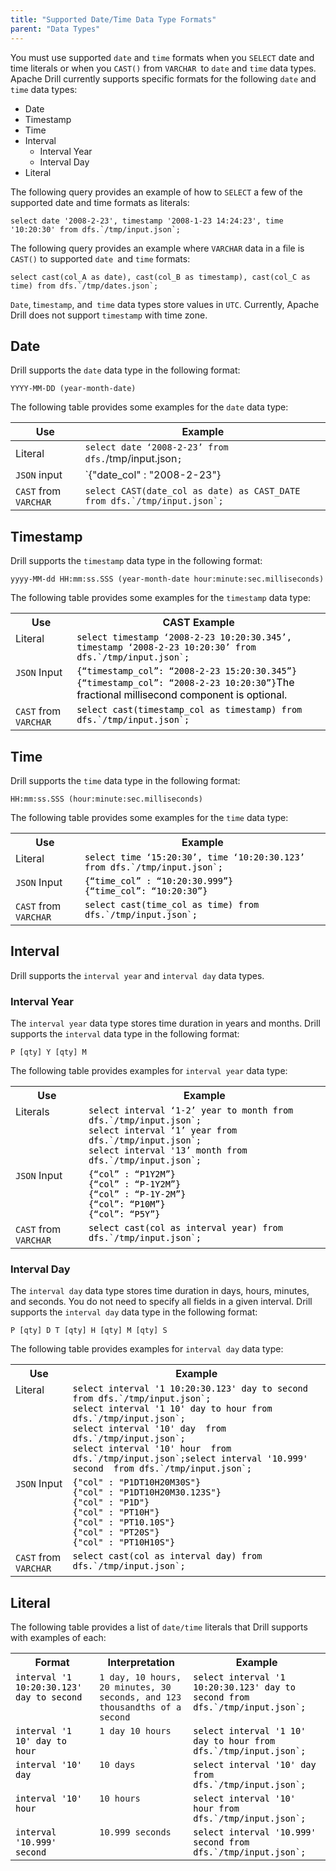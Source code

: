 ```yaml
---
title: "Supported Date/Time Data Type Formats"
parent: "Data Types"
---
```

You must use supported `date` and `time` formats when you `SELECT` date and
time literals or when you `CAST()` from `VARCHAR `to `date` and `time` data
types. Apache Drill currently supports specific formats for the following
`date` and `time` data types:

  * Date
  * Timestamp
  * Time
  * Interval
    * Interval Year
    * Interval Day
  * Literal

The following query provides an example of how to `SELECT` a few of the
supported date and time formats as literals:

    select date '2008-2-23', timestamp '2008-1-23 14:24:23', time '10:20:30' from dfs.`/tmp/input.json`;

The following query provides an example where `VARCHAR` data in a file is
`CAST()` to supported `date `and `time` formats:

    select cast(col_A as date), cast(col_B as timestamp), cast(col_C as time) from dfs.`/tmp/dates.json`;

`Date`, t`imestamp`, and` time` data types store values in `UTC`. Currently,
Apache Drill does not support `timestamp` with time zone.

## Date

Drill supports the `date` data type in the following format:

    YYYY-MM-DD (year-month-date)

The following table provides some examples for the `date` data type:

  | Use | Example |
  | --- | ------- |
  |Literal| `select date ‘2008-2-23’ from dfs.`/tmp/input.json`;`|
  |`JSON` input | `{"date_col" : "2008-2-23"} 
  | `CAST` from `VARCHAR`| `` select CAST(date_col as date) as CAST_DATE from dfs.`/tmp/input.json`; ``|

## Timestamp

Drill supports the `timestamp` data type in the following format:

    yyyy-MM-dd HH:mm:ss.SSS (year-month-date hour:minute:sec.milliseconds)

The following table provides some examples for the `timestamp` data type:

<table>
 <tbody>
  <tr>
   <th>Use</th>
   <th>CAST Example</th>
  </tr>
  <tr>
   <td valign="top">Literal</td>
   <td valign="top"><code><span style="color: rgb(0,0,0);">select timestamp ‘2008-2-23 10:20:30.345’, timestamp ‘2008-2-23 10:20:30’ from dfs.`/tmp/input.json`;</span></code>
   </td></tr>
  <tr>
   <td colspan="1" valign="top"><code>JSON</code> Input</td>
   <td colspan="1" valign="top"><code><span style="color: rgb(0,0,0);">{“timestamp_col”: “2008-2-23 15:20:30.345”}<br /></span><span style="color: rgb(0,0,0);">{“timestamp_col”: “2008-2-23 10:20:30”}</span></code><span style="color: rgb(0,0,0);">The fractional millisecond component is optional.</span></td>
   </tr>
   <tr>
    <td colspan="1" valign="top"><code>CAST</code> from <code>VARCHAR</code></td>
    <td colspan="1" valign="top"><code><span style="color: rgb(0,0,0);">select cast(timestamp_col as timestamp) from dfs.`/tmp/input.json`; </span></code></td>
   </tr>
  </tbody>
 </table>

## Time

Drill supports the `time` data type in the following format:

    HH:mm:ss.SSS (hour:minute:sec.milliseconds)

The following table provides some examples for the `time` data type:

<table><tbody><tr>
  <th>Use</th>
  <th>Example</th>
  </tr>
  <tr>
   <td valign="top">Literal</td>
   <td valign="top"><code><span style="color: rgb(0,0,0);">select time ‘15:20:30’, time ‘10:20:30.123’ from dfs.`/tmp/input.json`;</span></code></td>
  </tr>
  <tr>
  <td colspan="1" valign="top"><code>JSON</code> Input</td>
  <td colspan="1" valign="top"><code><span style="color: rgb(0,0,0);">{“time_col” : “10:20:30.999”}<br /></span><span style="color: rgb(0,0,0);">{“time_col”: “10:20:30”}</span></code></td>
 </tr>
 <tr>
  <td colspan="1" valign="top"><code>CAST</code> from <code>VARCHAR</code></td>
  <td colspan="1" valign="top"><code><span style="color: rgb(0,0,0);">select cast(time_col as time) from dfs.`/tmp/input.json`;</span></code></td>
</tr></tbody>
</table>

## Interval

Drill supports the `interval year` and `interval day` data types.

### Interval Year

The `interval year` data type stores time duration in years and months. Drill
supports the `interval` data type in the following format:

    P [qty] Y [qty] M

The following table provides examples for `interval year` data type:

<table ><tbody><tr>
<th>Use</th>
<th>Example</th></tr>
  <tr>
    <td valign="top">Literals</td>
    <td valign="top"><code><span style="color: rgb(0,0,0);">select interval ‘1-2’ year to month from dfs.`/tmp/input.json`;<br /></span><span style="color: rgb(0,0,0);">select interval ‘1’ year from dfs.`/tmp/input.json`;<br /></span><span style="color: rgb(0,0,0);">select interval '13’ month from dfs.`/tmp/input.json`;</span></code></td></tr><tr>
    <td colspan="1" valign="top"><code>JSON</code> Input</td>
    <td colspan="1" valign="top"><code><span style="color: rgb(0,0,0);">{“col” : “P1Y2M”}<br /></span><span style="color: rgb(0,0,0);">{“col” : “P-1Y2M”}<br /></span><span style="color: rgb(0,0,0);">{“col” : “P-1Y-2M”}<br /></span><span style="color: rgb(0,0,0);">{“col”: “P10M”}<br /></span><span style="color: rgb(0,0,0);">{“col”: “P5Y”}</span></code></td>
  </tr>
  <tr>
    <td colspan="1" valign="top"><code>CAST</code> from <code>VARCHAR</code></td>
    <td colspan="1" valign="top"><code><span style="color: rgb(0,0,0);">select cast(col as interval year) from dfs.`/tmp/input.json`;</span></code></td>
  </tr>
  </tbody></table> 

### Interval Day

The `interval day` data type stores time duration in days, hours, minutes, and
seconds. You do not need to specify all fields in a given interval. Drill
supports the `interval day` data type in the following format:

    P [qty] D T [qty] H [qty] M [qty] S

The following table provides examples for `interval day` data type:

<div class="table-wrap"><table class="confluenceTable"><tbody><tr><th class="confluenceTh">Use</th><th class="confluenceTh">Example</th></tr><tr><td valign="top">Literal</td><td valign="top"><code><span style="color: rgb(0,0,0);">select interval '1 10:20:30.123' day to second from dfs.`/tmp/input.json`;<br /></span><span style="color: rgb(0,0,0);">select interval '1 10' day to hour from dfs.`/tmp/input.json`;<br /></span><span style="color: rgb(0,0,0);">select interval '10' day  from dfs.`/tmp/input.json`;<br /></span><span style="color: rgb(0,0,0);">select interval '10' hour  from dfs.`/tmp/input.json`;</span></code><code><span style="color: rgb(0,0,0);">select interval '10.999' second  from dfs.`/tmp/input.json`;</span></code></td></tr><tr><td colspan="1" valign="top"><code>JSON</code> Input</td><td colspan="1" valign="top"><code><span style="color: rgb(0,0,0);">{&quot;col&quot; : &quot;P1DT10H20M30S&quot;}<br /></span><span style="color: rgb(0,0,0);">{&quot;col&quot; : &quot;P1DT10H20M30.123S&quot;}<br /></span><span style="color: rgb(0,0,0);">{&quot;col&quot; : &quot;P1D&quot;}<br /></span><span style="color: rgb(0,0,0);">{&quot;col&quot; : &quot;PT10H&quot;}<br /></span><span style="color: rgb(0,0,0);">{&quot;col&quot; : &quot;PT10.10S&quot;}<br /></span><span style="color: rgb(0,0,0);">{&quot;col&quot; : &quot;PT20S&quot;}<br /></span><span style="color: rgb(0,0,0);">{&quot;col&quot; : &quot;PT10H10S&quot;}</span></code></td></tr><tr><td colspan="1" valign="top"><code>CAST</code> from <code>VARCHAR</code></td><td colspan="1" valign="top"><code><span style="color: rgb(0,0,0);">select cast(col as interval day) from dfs.`/tmp/input.json`;</span></code></td></tr></tbody></table></div> 

## Literal

The following table provides a list of `date/time` literals that Drill
supports with examples of each:

<div class="table-wrap"><table class="confluenceTable"><tbody><tr><th class="confluenceTh">Format</th><th colspan="1" class="confluenceTh">Interpretation</th><th class="confluenceTh">Example</th></tr><tr><td colspan="1" valign="top"><code><span style="color: rgb(0,0,0);">interval '1 10:20:30.123' day to second</span></code></td><td colspan="1" valign="top"><code>1 day, 10 hours, 20 minutes, 30 seconds, and 123 thousandths of a second</code></td><td colspan="1" valign="top"><code><span style="color: rgb(0,0,0);">select interval '1 10:20:30.123' day to second from dfs.`/tmp/input.json`;</span></code></td></tr><tr><td colspan="1" valign="top"><code><span style="color: rgb(0,0,0);">interval '1 10' day to hour</span></code></td><td colspan="1" valign="top"><code>1 day 10 hours</code></td><td colspan="1" valign="top"><code><span style="color: rgb(0,0,0);">select interval '1 10' day to hour from dfs.`/tmp/input.json`;</span></code></td></tr><tr><td colspan="1" valign="top"><code><span style="color: rgb(0,0,0);">interval '10' day</span></code></td><td colspan="1" valign="top"><code>10 days</code></td><td colspan="1" valign="top"><code><span style="color: rgb(0,0,0);">select interval '10' day from dfs.`/tmp/input.json`;</span></code></td></tr><tr><td colspan="1" valign="top"><code><span style="color: rgb(0,0,0);">interval '10' hour</span></code></td><td colspan="1" valign="top"><code>10 hours</code></td><td colspan="1" valign="top"><code><span style="color: rgb(0,0,0);">select interval '10' hour from dfs.`/tmp/input.json`;</span></code></td></tr><tr><td colspan="1" valign="top"><code><span style="color: rgb(0,0,0);">interval '10.999' second</span></code></td><td colspan="1" valign="top"><code>10.999 seconds</code></td><td colspan="1" valign="top"><code><span style="color: rgb(0,0,0);">select interval '10.999' second from dfs.`/tmp/input.json`; </span></code></td></tr></tbody></table></div>



